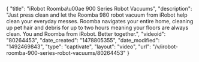 {
    "title": "iRobot Roomba\u00ae 900 Series Robot Vacuums",
    "description": "Just press clean and let the Roomba 980 robot vacuum from iRobot help clean your everyday messes.  Roomba navigates your entire home, cleaning up pet hair and debris for up to two hours meaning your floors are always clean.  You and Roomba from iRobot.  Better together.",
    "videoid": "80264453",
    "date_created": "1478805355",
    "date_modified": "1492469843",
    "type": "captivate",
    "layout": "video",
    "url": "\/v\/irobot-roomba-900-series-robot-vacuums\/80264453"
}